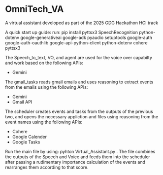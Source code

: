 # OmniTech_VA
A virtual assistant developed as part of the 2025 GDG Hackathon HCI track

A quick start up guide:
run: pip install pyttsx3 SpeechRecognition python-dotenv google-generativeai google-adk pyaudio setuptools google-auth google-auth-oauthlib google-api-python-client python-dotenv cohere pyttsx3    

The Speech_to_text, VO, and agent are used for the voice over capabilty and work based on the following APIs:
- Gemini
  
The gmail_tasks reads gmail emails and uses reasoning to extract events from the emails using the following APIs:
- Gemini
- Gmail API
  
The scheduler creates events and tasks from the outputs of the previous two, and opens the necessary appliction and files using reasoning from the event names using the following APIs:
- Cohere
- Google Calender
- Google Tasks

Run the main file by using: pyhton Virtual_Assistant.py . The file combines the outputs of the Speech and Voice and feeds them into the scheduler after passing a rudimentary importance calculation of the events and rearranges them according to that score.
